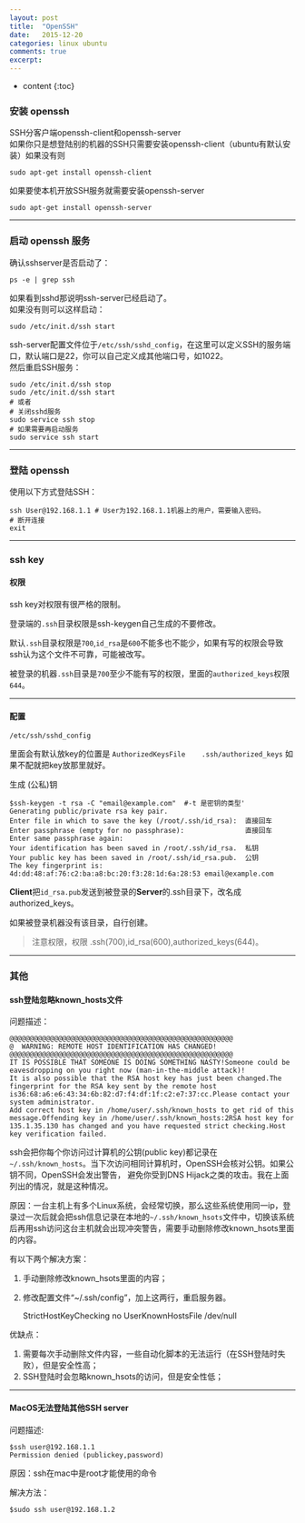 ```yaml
---
layout: post
title:  "OpenSSH"
date:   2015-12-20 
categories: linux ubuntu
comments: true
excerpt: 
---
```


* content
{:toc}

### 安装 openssh
SSH分客户端openssh-client和openssh-server  
如果你只是想登陆别的机器的SSH只需要安装openssh-client（ubuntu有默认安装）如果没有则

	sudo apt-get install openssh-client

如果要使本机开放SSH服务就需要安装openssh-server

	sudo apt-get install openssh-server

---

### 启动 openssh 服务

确认sshserver是否启动了：

	ps -e | grep ssh

如果看到sshd那说明ssh-server已经启动了。  
如果没有则可以这样启动：

	sudo /etc/init.d/ssh start  

ssh-server配置文件位于`/etc/ssh/sshd_config`，在这里可以定义SSH的服务端口，默认端口是22，你可以自己定义成其他端口号，如1022。  
然后重启SSH服务：

	sudo /etc/init.d/ssh stop
	sudo /etc/init.d/ssh start
	# 或者
	# 关闭sshd服务
	sudo service ssh stop
	# 如果需要再启动服务
	sudo service ssh start

---

### 登陆 openssh

使用以下方式登陆SSH：
	
	ssh User@192.168.1.1 # User为192.168.1.1机器上的用户，需要输入密码。
	# 断开连接
	exit

---

### ssh key

#### 权限
ssh key对权限有很严格的限制。

登录端的`.ssh`目录权限是ssh-keygen自己生成的不要修改。

默认`.ssh`目录权限是`700`,`id_rsa`是`600`不能多也不能少，如果有写的权限会导致 ssh认为这个文件不可靠，可能被改写。

被登录的机器`.ssh`目录是`700`至少不能有写的权限，里面的`authorized_keys`权限`644`。

---

#### 配置

`/etc/ssh/sshd_config`

里面会有默认放key的位置是 `AuthorizedKeysFile    .ssh/authorized_keys`
如果不配就把key放那里就好。

生成 (公私)钥

	$ssh-keygen -t rsa -C "email@example.com"  #-t 是密钥的类型'    
	Generating public/private rsa key pair.
	Enter file in which to save the key (/root/.ssh/id_rsa):  直接回车
	Enter passphrase (empty for no passphrase):               直接回车
	Enter same passphrase again:
	Your identification has been saved in /root/.ssh/id_rsa.  私钥
	Your public key has been saved in /root/.ssh/id_rsa.pub.  公钥
	The key fingerprint is:
	4d:dd:48:af:76:c2:ba:a8:bc:20:f3:28:1d:6a:28:53 email@example.com

**Client**把`id_rsa.pub`发送到被登录的**Server**的.ssh目录下，改名成authorized_keys。

如果被登录机器没有该目录，自行创建。

>注意权限，权限 .ssh(700),id_rsa(600),authorized_keys(644)。

---

### 其他

#### ssh登陆忽略known_hosts文件
问题描述：

	@@@@@@@@@@@@@@@@@@@@@@@@@@@@@@@@@@@@@@@@@@@@@@@@@@@@@@@
	@  WARNING: REMOTE HOST IDENTIFICATION HAS CHANGED! 
	@@@@@@@@@@@@@@@@@@@@@@@@@@@@@@@@@@@@@@@@@@@@@@@@@@@@@@@
	IT IS POSSIBLE THAT SOMEONE IS DOING SOMETHING NASTY!Someone could be eavesdropping on you right now (man-in-the-middle attack)!
	It is also possible that the RSA host key has just been changed.The fingerprint for the RSA key sent by the remote host is36:68:a6:e6:43:34:6b:82:d7:f4:df:1f:c2:e7:37:cc.Please contact your system administrator.
	Add correct host key in /home/user/.ssh/known_hosts to get rid of this message.Offending key in /home/user/.ssh/known_hosts:2RSA host key for 135.1.35.130 has changed and you have requested strict checking.Host key verification failed.

ssh会把你每个你访问过计算机的公钥(public key)都记录在`~/.ssh/known_hosts`。当下次访问相同计算机时，OpenSSH会核对公钥。如果公钥不同，OpenSSH会发出警告， 避免你受到DNS Hijack之类的攻击。我在上面列出的情况，就是这种情况。

原因：一台主机上有多个Linux系统，会经常切换，那么这些系统使用同一ip，登录过一次后就会把ssh信息记录在本地的`~/.ssh/known_hsots`文件中，切换该系统后再用ssh访问这台主机就会出现冲突警告，需要手动删除修改known_hsots里面的内容。

有以下两个解决方案：  
1. 手动删除修改known_hsots里面的内容；  
2. 修改配置文件“~/.ssh/config”，加上这两行，重启服务器。

	StrictHostKeyChecking no
	UserKnownHostsFile /dev/null

优缺点：  
1. 需要每次手动删除文件内容，一些自动化脚本的无法运行（在SSH登陆时失败），但是安全性高；  
2. SSH登陆时会忽略known_hsots的访问，但是安全性低；

---

#### MacOS无法登陆其他SSH server 
问题描述:

	$ssh user@192.168.1.1
	Permission denied (publickey,password)

原因：ssh在mac中是root才能使用的命令

解决方法：

	$sudo ssh user@192.168.1.2

